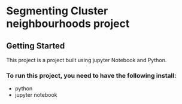 # Segmenting Cluster neighbourhoods project

## Getting Started
This project is a project built using jupyter Notebook and Python.

### To run this project, you need to have the following install:

- python
- jupyter notebook





